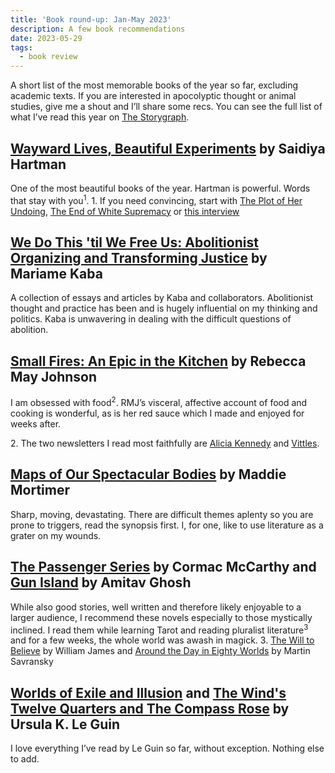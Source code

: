 ```yaml
---
title: 'Book round-up: Jan-May 2023'
description: A few book recommendations   
date: 2023-05-29
tags:
  - book review 
---
```


A short list of the most memorable books of the year so far, excluding academic texts. If you are interested in apocolyptic thought or animal studies, give me a shout and I’ll share some recs. You can see the full list of what I’ve read this year on [The Storygraph](https://app.thestorygraph.com/books-read/soniaturcotte?year=2023).


## [Wayward Lives, Beautiful Experiments](https://app.thestorygraph.com/books/ec237398-e980-4326-96e5-72419947dfe9) by Saidiya Hartman

One of the most beautiful books of the year. Hartman is powerful. Words that stay with you<sup class="footnote">1</sup>. <fn value="fn1" class="marginalia">1. If you need convincing, start with [The Plot of Her Undoing](https://static1.squarespace.com/static/5c805bf0d86cc90a02b81cdc/t/5db8b219a910fa05af05dbf4/1572385305368/NotesOnFeminism-2_SaidiyaHartman.pdf), [The End of White Supremacy](https://bombmagazine.org/articles/the-end-of-white-supremacy-an-american-romance/) or [this interview](https://thecreativeindependent.com/people/saidiya-hartman-on-working-with-archives/)</fn> 

## [We Do This 'til We Free Us: Abolitionist Organizing and Transforming Justice](https://app.thestorygraph.com/books/13c6d82e-e1eb-4c9d-b31d-fc2fbd21f80a) by Mariame Kaba

A collection of essays and articles by Kaba and collaborators. Abolitionist thought and practice has been and is hugely influential on my thinking and politics. Kaba is unwavering in dealing with the difficult questions of abolition.  

## [Small Fires: An Epic in the Kitchen](https://app.thestorygraph.com/books/4d84cf99-722b-429c-ba4a-d06dcc5f3fb1) by Rebecca May Johnson

I am obsessed with food<sup class="footnote">2</sup>. RMJ’s visceral, affective account of food and cooking is wonderful, as is her red sauce which I made and enjoyed for weeks after. 

<fn value="fn2" class="marginalia">2. The two newsletters I read most faithfully are [Alicia Kennedy](https://www.aliciakennedy.news/) and [Vittles](https://vittles.substack.com/).</fn> 

## [Maps of Our Spectacular Bodies](https://app.thestorygraph.com/books/cd8072ab-b78e-4f07-b4b3-9d3a9e2b7543) by Maddie Mortimer

Sharp, moving, devastating. There are difficult themes aplenty so you are prone to triggers, read the synopsis first. I, for one, like to use literature as a grater on my wounds. 

## [The Passenger Series](https://app.thestorygraph.com/series/1259033) by Cormac McCarthy and [Gun Island](https://app.thestorygraph.com/books/5aecee42-18cf-4c71-a1bb-d0d206dca248) by Amitav Ghosh

While also good stories, well written and therefore likely enjoyable to a larger audience, I recommend these novels especially to those mystically inclined. I read them while learning Tarot and reading pluralist literature<sup class="footnote">3</sup> and for a few weeks, the whole world was awash in magick. <fn value="fn3" class="marginalia">3. [The Will to Believe](https://www.gutenberg.org/files/26659/26659-h/26659-h.htm) by William James and [Around the Day in Eighty Worlds](https://www.dukeupress.edu/around-the-day-in-eighty-worlds) by Martin Savransky</fn> 

## [Worlds of Exile and Illusion](https://app.thestorygraph.com/books/4b2cc41e-72b2-48cf-93a3-d78e1e70072e) and [The Wind's Twelve Quarters and The Compass Rose](https://app.thestorygraph.com/books/3445ee68-6a88-46f3-93de-307c5e0597cb) by Ursula K. Le Guin

I love everything I’ve read by Le Guin so far, without exception. Nothing else to add.